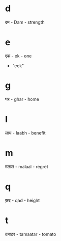 

# d

दम - Dam - strength

# e

एक  - ek - one
- "eek"

# g

घर - ghar - home

# l

लाभ - laabh - benefit

# m

मलाल - malaal - regret

# q

क़द - qad - height

# t

टमाटर - tamaatar - tomato